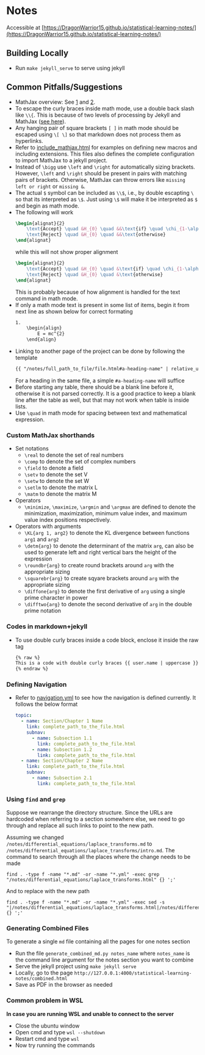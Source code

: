 # Notes
Accessible at [https://DragonWarrior15.github.io/statistical-learning-notes/](https://DragonWarrior15.github.io/statistical-learning-notes/)

## Building Locally
* Run `make jekyll_serve` to serve using jekyll

## Common Pitfalls/Suggestions
* MathJax overview: See [1](https://memory.psych.mun.ca/tech/js/mathjax.shtml) and [2](https://www.onemathematicalcat.org/MathJaxDocumentation/TeXSyntax.htm).
* To escape the curly braces inside math mode, use a double back slash like `\\{`. This is because of two levels of processing by Jekyll and MathJax ([see here](https://stackoverflow.com/questions/41312777/mathjax-curly-brackets-dont-show-up-using-jekyll)).
* Any hanging pair of square brackets `[ ]` in math mode should be escaped using `\[ \]` so that markdown does not process them as hyperlinks.
* Refer to [include_mathjax.html](/_includes/include_mathjax.html) for examples on defining new macros and including extensions. This files also defines the complete configuration to import MathJax to a jekyll project.
* Instead of `\bigg` use `\left` and `\right` for automatically sizing brackets. However, `\left` and `\right` should be present in pairs with matching pairs of brackets. Otherwise, MathJax can throw errors like `missing left or right` or `missing &`.
* The actual `$` symbol can be included as `\\$`, i.e., by double escapting `\` so that its interpreted as `\$`. Just using `\$` will make it be interpreted as `$` and begin as math mode.
* The following will work
    ```tex
    \begin{alignat}{2}
        \text{Accept} \quad &H_{0} \quad &&\text{if} \quad \chi_{1-\alpha/2, n-1}^{2} \leq TS \leq \chi_{\alpha/2, n-1}^{2}\newline
        \text{Reject} \quad &H_{0} \quad &&\text{otherwise}
    \end{alignat}
    ```
    while this will not show proper alignment
    ```tex
    \begin{alignat}{2}
        \text{Accept} \quad &H_{0} \quad &\text{if} \quad \chi_{1-\alpha/2, n-1}^{2} \leq TS \leq \chi_{\alpha/2, n-1}^{2}\newline
        \text{Reject} \quad &H_{0} \quad &\text{otherwise}
    \end{alignat}
    ```
    This is probably because of how alignment is handled for the text command in math mode.
* If only a math mode text is present in some list of items, begin it from next line as shown below for correct formating
    ```md
    1.
        \begin{align}
            E = mc^{2}
        \end{align}
    ```
* Linking to another page of the project can be done by following the template
    ```md
    {{ "/notes/full_path_to_file/file.html#a-heading-name" | relative_url }}
    ```
    For a heading in the same file, a simple `#a-heading-name` will suffice
* Before starting any table, there should be a blank line before it, otherwise it is not parsed correctly. It is a good practice to keep a blank line after the table as well, but that may not work when table is inside lists.
* Use `\quad` in math mode for spacing between text and mathematical expression.

### Custom MathJax shorthands
* Set notations
    * `\real` to denote the set of real numbers
    * `\comp` to denote the set of complex numbers
    * `\field` to denote a field
    * `\setv` to denote the set V
    * `\setw` to denote the set W
    * `\setlm` to denote the matrix L
    * `\matm` to denote the matrix M
* Operators
    * `\minimize`, `\maximize`, `\argmin` and `\argmax` are defined to denote the minimization, maximization, minimum value index, and maximum value index positions respectively.
* Operators with arguments
    * `\KL{arg 1, arg2}` to denote the KL divergence between functions `arg1` and `arg2`
    * `\detm{arg}` to denote the determinant of the matrix `arg`, can also be used to generate left and right vertical bars the height of the expression
    * `\roundbr{arg}` to create round brackets around `arg` with the appropriate sizing
    * `\squarebr{arg}` to create sqyare brackets around `arg` with the appropriate sizing
    * `\diffone{arg}` to denote the first derivative of `arg` using a single prime character in power
    * `\difftwo{arg}` to denote the second derivative of `arg` in the double prime notation

### Codes in markdown+jekyll
* To use double curly braces inside a code block, enclose it inside the raw tag
    ```html
    {% raw %}
    This is a code with double curly braces {{ user.name | uppercase }}
    {% endraw %}
    ```

### Defining Navigation
* Refer to [navigation.yml](_data/navigation.yml) to see how the navigation is defined currently. It follows the below format
    ```yaml
    topic:
      - name: Section/Chapter 1 Name
        link: complete_path_to_the_file.html
        subnav:
          - name: Subsection 1.1
            link: complete_path_to_the_file.html
          - name: Subsection 1.2
            link: complete_path_to_the_file.html
      - name: Section/Chapter 2 Name
        link: complete_path_to_the_file.html
        subnav:
          - name: Subsection 2.1
            link: complete_path_to_the_file.html
    ```

### Using `find` and `grep`
Suppose we rearrange the directory structure. Since the URLs are hardcoded when referring to a section somewhere else, we need to go through and replace all such links to point to the new path.

Assuming we changed `/notes/differential_equations/laplace_transforms.md` to `/notes/differential_equations/laplace_transforms/intro.md`. The command to search through all the places where the change needs to be made

```shell
find . -type f -name "*.md" -or -name "*.yml" -exec grep "/notes/differential_equations/laplace_transforms.html" {} ';'
```

And to replace with the new path
```shell
find . -type f -name "*.md" -or -name "*.yml" -exec sed -s "|/notes/differential_equations/laplace_transforms.html|/notes/differential_equations/laplace_transforms/intro.md|" {} ';'
```

### Generating Combined Files
To generate a single `md` file containing all the pages for one notes section
* Run the file `generate_combined_md.py notes_name` where `notes_name` is the command line argument for the notes section you want to combine
* Serve the jekyll project using `make jekyll serve`
* Locally, go to the page `http://127.0.0.1:4000/statistical-learning-notes/combined.html`
* Save as PDF in the browser as needed

### Common problem in WSL
**In case you are running WSL and unable to connect to the server**
* Close the ubuntu window
* Open cmd and type `wsl --shutdown`
* Restart cmd and type `wsl`
* Now try running the commands

